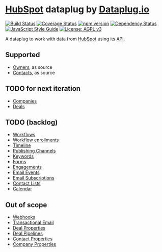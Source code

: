 # [HubSpot](https://www.hubspot.com) dataplug by [Dataplug.io](https://dataplug.io)

[![Build Status](https://travis-ci.org/dataplug-io/hubspot-dataplug.svg?branch=master)](https://travis-ci.org/dataplug-io/hubspot-dataplug)
[![Coverage Status](https://coveralls.io/repos/github/dataplug-io/hubspot-dataplug/badge.svg?branch=master)](https://coveralls.io/github/dataplug-io/hubspot-dataplug?branch=master)
[![npm version](https://badge.fury.io/js/%40dataplug%2Fhubspot-dataplug.svg)](https://badge.fury.io/js/%40dataplug%2Fhubspot-dataplug)
[![Dependency Status](https://www.versioneye.com/user/projects/59e9fe3c15f0d71da6a7a7b9/badge.svg)](https://www.versioneye.com/user/projects/59e9fe3c15f0d71da6a7a7b9)
[![JavaScript Style Guide](https://img.shields.io/badge/code_style-standard-brightgreen.svg)](https://standardjs.com)
[![License: AGPL v3](https://img.shields.io/badge/License-AGPL%20v3-blue.svg)](https://www.gnu.org/licenses/agpl-3.0)

A dataplug to work with data from [HubSpot](https://www.hubspot.com) using its [API](https://developers.hubspot.com/docs/overview).

## Supported

* [Owners](https://developers.hubspot.com/docs/methods/owners/owners_overview), as source
* [Contacts](https://developers.hubspot.com/docs/methods/contacts/contacts-overview), as source

## TODO for next iteration

* [Companies](https://developers.hubspot.com/docs/methods/companies/companies-overview)
* [Deals](https://developers.hubspot.com/docs/methods/deals/deals_overview)

## TODO (backlog)

* [Workflows](https://developers.hubspot.com/docs/methods/workflows/workflows_overview)
* [Workflow enrollments](https://developers.hubspot.com/docs/methods/workflows/current_enrollments)
* [Timeline](https://developers.hubspot.com/docs/methods/timeline/timeline-overview)
* [Publishing Channels](https://developers.hubspot.com/docs/methods/social_media/get_channels)
* [Keywords](https://developers.hubspot.com/docs/methods/keywords/get_keywords)
* [Forms](https://developers.hubspot.com/docs/methods/forms/forms_overview)
* [Engagements](https://developers.hubspot.com/docs/methods/engagements/engagements-overview)
* [Email Events](https://developers.hubspot.com/docs/methods/email/email_events_overview)
* [Email Subscriptions](https://developers.hubspot.com/docs/methods/email/email_subscriptions_overview)
* [Contact Lists](https://developers.hubspot.com/docs/methods/lists/contact-lists-overview)
* [Calendar](https://developers.hubspot.com/docs/methods/calendar/list-events)

## Out of scope

* [Webhooks](https://developers.hubspot.com/docs/methods/webhooks/webhooks-overview)
* [Transactional Email](https://developers.hubspot.com/docs/methods/email/transactional_email)
* [Deal Properties](https://developers.hubspot.com/docs/methods/deals/deal_properties_overview)
* [Deal Pipelines](https://developers.hubspot.com/docs/methods/deal-pipelines/overview)
* [Contact Properties](https://developers.hubspot.com/docs/methods/contacts/contact-properties-overview)
* [Company Properties](https://developers.hubspot.com/docs/methods/companies/company-properties-overview)
